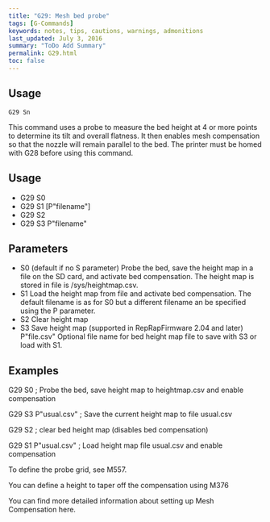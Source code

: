 ```yaml
---
title: "G29: Mesh bed probe" 
tags: [G-Commands]
keywords: notes, tips, cautions, warnings, admonitions
last_updated: July 3, 2016
summary: "ToDo Add Summary"
permalink: G29.html
toc: false
---
```



## Usage ##
```
G29 Sn
```

This command uses a probe to measure the bed height at 4 or more points to determine its tilt and overall flatness. It then enables mesh compensation so that the nozzle will remain parallel to the bed. The printer must be homed with G28 before using this command.

## Usage ##

+ G29 S0
+ G29 S1 [P"filename"]
+ G29 S2
+ G29 S3 P"filename"

## Parameters ##

+ S0 (default if no S parameter) Probe the bed, save the height map in a file on the SD card, and activate bed compensation. The height map is stored in file is /sys/heightmap.csv.
+ S1 Load the height map from file and activate bed compensation. The default filename is as for S0 but a different filename an be specified using the P parameter.
+ S2 Clear height map
+ S3 Save height map (supported in RepRapFirmware 2.04 and later)
P"file.csv" Optional file name for bed height map file to save with S3 or load with S1.
## Examples ##

G29 S0 ; Probe the bed, save height map to heightmap.csv and enable compensation

G29 S3 P"usual.csv" ; Save the current height map to file usual.csv

G29 S2 ; clear bed height map (disables bed compensation)

G29 S1 P"usual.csv" ; Load height map file usual.csv and enable compensation

To define the probe grid, see M557.

You can define a height to taper off the compensation using M376

You can find more detailed information about setting up Mesh Compensation here.
